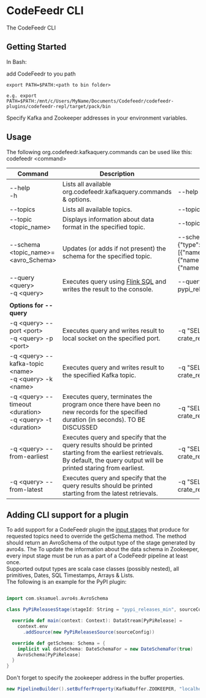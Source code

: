 # CodeFeedr CLI

The CodeFeedr CLI

## Getting Started

In Bash:

add CodeFeedr to you path
```
export PATH=$PATH:<path to bin folder>

e.g. export PATH=$PATH:/mnt/c/Users/MyName/Documents/Codefeedr/codefeedr-plugins/codefeedr-repl/target/pack/bin
```

Specify Kafka and Zookeeper addresses in your environment variables.

## Usage

The following org.codefeedr.kafkaquery.commands can be used like this: codefeedr \<command>

| Command                                                           | Description                                                                                                                                                | Example                                                   |
|-------------------------------------------------------------------|------------------------------------------------------------------------------------------------------------------------------------------------------------|-----------------------------------------------------------|
| --help <br/> -h                                                   | Lists all available org.codefeedr.kafkaquery.commands & options.                                                                                                                    | --help                                                    |
| --topics                                                          | Lists all available topics.                                                                                                                                | --topics                                                  |
| --topic <topic_name>                                              | Displays information about data format in the specified topic.                                                                                             | --topic "pypi_releases_min"                               |
| --schema <topic_name>=<avro_Schema>                               | Updates (or adds if not present) the schema for the specified topic.                                                                                                                | --schema "my_topic"="{\"type\":\"record\",\"name\":\"Person\",\"fields\":[{\"name\":\"name\",\"type\":\"string\"},{\"name\":\"age\",\"type\":\"int\"},{\"name\":\"city\",\"type\":\"string\"}]}"  |
| --query \<query> <br/> -q \<query>                                | Executes query using  [Flink SQL](https://ci.apache.org/projects/flink/flink-docs-release-1.9/dev/table/sql.html) and writes the result to the console.    | --query "SELECT title FROM pypi_releases_min"             |
|                                                                   |                                                                                                                                                            |                                                           |
| <b>Options for --query</b>                                        |                                                                                                                                                            |                                                           |
| -q \<query> --port \<port> <br/> -q \<query> -p \<port>           | Executes query and writes result to local socket on the specified port.                                                                                    | -q "SELECT crate.id FROM crate_releases_min" -p 1234      |
| -q \<query> --kafka-topic \<name> <br/> -q \<query> -k \<name>    | Executes query and writes result to the specified Kafka topic.                                                                                             | -q "SELECT crate.id FROM crate_releases_min" -k "myTopic" |
| -q \<query> --timeout \<duration> <br/> -q \<query> -t \<duration> | Executes query, terminates the program once there have been no new records for the specified duration (in seconds). TO BE DISCUSSED                       | -q "SELECT crate.id FROM crate_releases_min" -t 42        |
| -q \<query> --from-earliest | Executes query and specify that the query results should be printed starting from the earliest retrievals. By default, the query output will be printed staring from earliest. | -q "SELECT crate.id FROM crate_releases_min" --from-earliest     |
| -q \<query> --from-latest | Executes query and specify that the query results should be printed starting from the latest retrievals. | -q "SELECT crate.id FROM crate_releases_min" --from-latest     |



## Adding CLI support for a plugin

To add support for a CodeFeedr plugin the [input stages](http://codefeedr.org/codefeedr/mydoc_pipeline.html#inputstage) that produce for requested topics need to override the getSchema method.
The method should return an AvroSchema of the output type of the stage generated by avro4s. 
The 
To update the information about the data schema in Zookeeper, every input stage must be run as a part of a CodeFeedr pipeline at least once. <br/>
Supported output types are scala case classes (possibly nested), all primitives, Dates, SQL Timestamps, Arrays & Lists.<br/>
The following is an example for the PyPI plugin:
```Scala

import com.sksamuel.avro4s.AvroSchema

class PyPiReleasesStage(stageId: String = "pypi_releases_min", sourceConfig: PyPiSourceConfig = PyPiSourceConfig()) extends InputStage[PyPiRelease](Some(stageId)) {

  override def main(context: Context): DataStream[PyPiRelease] =
    context.env
      .addSource(new PyPiReleasesSource(sourceConfig))

  override def getSchema: Schema = {
    implicit val dateSchema: DateSchemaFor = new DateSchemaFor(true)
    AvroSchema[PyPiRelease]
  }
}
```
Don't forget to specify the zookeeper address in the buffer properties.
```Scala
new PipelineBuilder().setBufferProperty(KafkaBuffer.ZOOKEEPER, "localhost:2181")
```